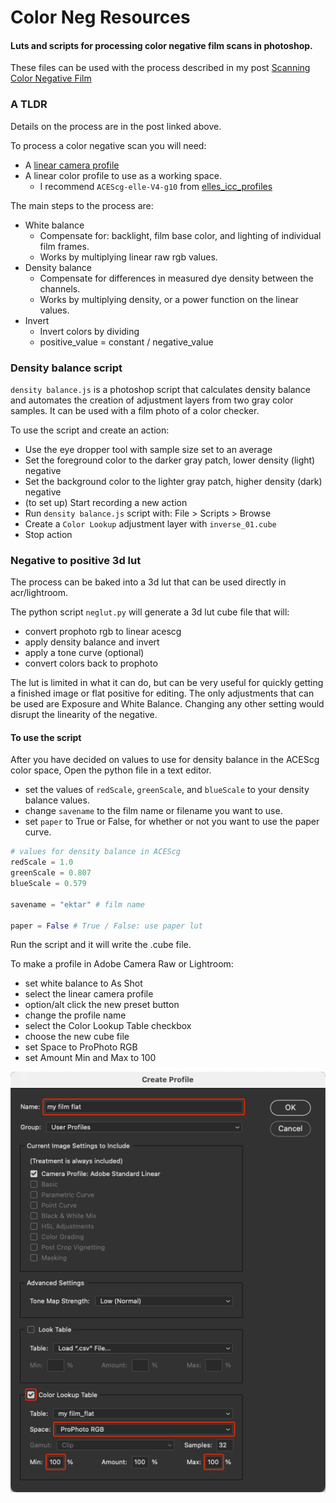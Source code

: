# Color Neg Resources

#### Luts and scripts for processing color negative film scans in photoshop.

These files can be used with the process described in my post [Scanning Color Negative Film](https://abpy.github.io/2023/08/20/color-neg.html)

### A TLDR
Details on the process are in the post linked above.

To process a color negative scan you will need:
* A [linear camera profile](https://abpy.github.io/2023/05/20/linear-profiles.html)
* A linear color profile to use as a working space.
  * I recommend `ACEScg-elle-V4-g10` from [elles_icc_profiles](https://github.com/ellelstone/elles_icc_profiles)

The main steps to the process are:
* White balance
  * Compensate for: backlight, film base color, and lighting of individual film frames.
  * Works by multiplying linear raw rgb values.
* Density balance
  * Compensate for differences in measured dye density between the channels.
  * Works by multiplying density, or a power function on the linear values.
* Invert
  * Invert colors by dividing
  * positive_value = constant / negative_value

### Density balance script
`density balance.js` is a photoshop script that calculates density balance and automates the creation of adjustment layers from two gray color samples. It can be used with a film photo of a color checker.

To use the script and create an action:
 * Use the eye dropper tool with sample size set to an average
 * Set the foreground color to the darker gray patch, lower density (light) negative
 * Set the background color to the lighter gray patch, higher density (dark) negative
 * (to set up) Start recording a new action
 * Run `density balance.js` script with: File > Scripts > Browse
 * Create a `Color Lookup` adjustment layer with `inverse_01.cube`
 * Stop action

### Negative to positive 3d lut
The process can be baked into a 3d lut that can be used directly in acr/lightroom.

The python script `neglut.py` will generate a 3d lut cube file that will:
* convert prophoto rgb to linear acescg
* apply density balance and invert
* apply a tone curve (optional)
* convert colors back to prophoto

The lut is limited in what it can do, but can be very useful for quickly getting a finished image or flat positive for editing. The only adjustments that can be used are Exposure and White Balance. Changing any other setting would disrupt the linearity of the negative.

#### To use the script
After you have decided on values to use for density balance in the ACEScg color space,
Open the python file in a text editor.

* set the values of `redScale`, `greenScale`, and `blueScale` to your density balance values.
* change `savename` to the film name or filename you want to use.
* set `paper` to True or False, for whether or not you want to use the paper curve.

``` python
# values for density balance in ACEScg
redScale = 1.0
greenScale = 0.807
blueScale = 0.579

savename = "ektar" # film name

paper = False # True / False: use paper lut
```

Run the script and it will write the .cube file.

To make a profile in Adobe Camera Raw or Lightroom:
* set white balance to As Shot
* select the linear camera profile
* option/alt click the new preset button
* change the profile name
* select the Color Lookup Table checkbox
* choose the new cube file
* set Space to ProPhoto RGB
* set Amount Min and Max to 100

![create profile dialog](/create_profile.png)
